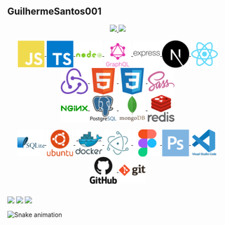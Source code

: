 ## GuilhermeSantos001
<div align="center">
  <a href="https://github.com/guilhermesantos001">
  <img height="180em" src="https://github-readme-stats.vercel.app/api?username=guilhermesantos001&count_private=true&show_icons=true&theme=dracula"/>
  <img height="180em" src="https://github-readme-stats.vercel.app/api/top-langs/?username=guilhermesantos001&count_private=true&layout=compact&theme=dracula"/>
</div>
<div style="display: inline_block"><br>
<div align="center">
<img align="center" alt="Javascript" height="62" width="62" src="https://raw.githubusercontent.com/devicons/devicon/master/icons/javascript/javascript-plain.svg">
<img align="center" alt="Typescript" height="62" width="62" src="https://raw.githubusercontent.com/devicons/devicon/master/icons/typescript/typescript-plain.svg">
<img align="center" alt="Node JS" height="62" width="62" src="https://raw.githubusercontent.com/devicons/devicon/master/icons/nodejs/nodejs-plain-wordmark.svg">
<img align="center" alt="Graphql" height="62" width="62" src="https://raw.githubusercontent.com/devicons/devicon/master/icons/graphql/graphql-plain-wordmark.svg">
<img align="center" alt="Express" height="62" width="62" src="https://raw.githubusercontent.com/devicons/devicon/master/icons/express/express-original-wordmark.svg">
<img align="center" alt="Danicaus-Next" height="62" width="62" src="https://raw.githubusercontent.com/devicons/devicon/master/icons/nextjs/nextjs-original.svg">
<img align="center" alt="React" height="62" width="62" src="https://raw.githubusercontent.com/devicons/devicon/master/icons/react/react-original.svg">
<img align="center" alt="Redux" height="62" width="62" src="https://raw.githubusercontent.com/devicons/devicon/master/icons/redux/redux-original.svg">
<img align="center" alt="HTML" height="62" width="62" src="https://raw.githubusercontent.com/devicons/devicon/master/icons/html5/html5-original.svg">
<img align="center" alt="CSS" height="62" width="62" src="https://raw.githubusercontent.com/devicons/devicon/master/icons/css3/css3-original.svg">
<img align="center" alt="Danicaus-Sass" height="62" width="62" src="https://raw.githubusercontent.com/devicons/devicon/master/icons/sass/sass-original.svg">
</div>
</div>
<div align="center">
<img align="center" alt="Nginx" height="62" width="62" src="https://raw.githubusercontent.com/devicons/devicon/master/icons/nginx/nginx-original.svg">
<img align="center" alt="MongoDB" height="62" width="62" src="https://raw.githubusercontent.com/devicons/devicon/master/icons/postgresql/postgresql-original-wordmark.svg">
<img align="center" alt="MongoDB" height="62" width="62" src="https://raw.githubusercontent.com/devicons/devicon/master/icons/mongodb/mongodb-original-wordmark.svg">
<img align="center" alt="Redis" height="62" width="62" src="https://raw.githubusercontent.com/devicons/devicon/master/icons/redis/redis-original-wordmark.svg">
</div>
<div style="display: inline_block"><br>
<div align="center">
<img align="center" alt="Redis" height="62" width="62" src="https://raw.githubusercontent.com/devicons/devicon/master/icons/sqlite/sqlite-original-wordmark.svg">
<img align="center" alt="Redis" height="62" width="62" src="https://raw.githubusercontent.com/devicons/devicon/master/icons/ubuntu/ubuntu-plain-wordmark.svg">
<img align="center" alt="Redis" height="62" width="62" src="https://raw.githubusercontent.com/devicons/devicon/master/icons/docker/docker-original-wordmark.svg">
<img align="center" alt="Redis" height="62" width="62" src="https://raw.githubusercontent.com/devicons/devicon/master/icons/electron/electron-original.svg">
<img align="center" alt="Redis" height="62" width="62" src="https://raw.githubusercontent.com/devicons/devicon/master/icons/figma/figma-original.svg">
<img align="center" alt="Redis" height="62" width="62" src="https://raw.githubusercontent.com/devicons/devicon/master/icons/photoshop/photoshop-plain.svg">
<img align="center" alt="Redis" height="62" width="62" src="https://raw.githubusercontent.com/devicons/devicon/master/icons/vscode/vscode-original-wordmark.svg">
<img align="center" alt="Redis" height="62" width="62" src="https://raw.githubusercontent.com/devicons/devicon/master/icons/github/github-original-wordmark.svg">
<img align="center" alt="Redis" height="62" width="62" src="https://raw.githubusercontent.com/devicons/devicon/master/icons/git/git-original-wordmark.svg">
</div>
  
  ##
 
<div> 
  <a href="https://www.youtube.com/channel/UCXYo6bauTRlaJnD0JNlpdRw" target="_blank"><img src="https://img.shields.io/badge/YouTube-FF0000?style=for-the-badge&logo=youtube&logoColor=white" target="_blank"></a>
  <a href = "mailto:spgamesoficial@gmail.com"><img src="https://img.shields.io/badge/-Gmail-%23333?style=for-the-badge&logo=gmail&logoColor=white" target="_blank"></a>
  <a href="https://www.linkedin.com/in/guilherme-santos-3447b8154" target="_blank"><img src="https://img.shields.io/badge/-LinkedIn-%230077B5?style=for-the-badge&logo=linkedin&logoColor=white" target="_blank"></a> 
</div>
  
  ![Snake animation](https://github.com/danicaus/danicaus/blob/output/github-contribution-grid-snake.svg)
